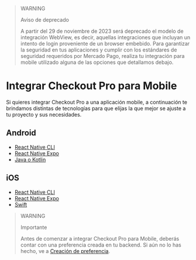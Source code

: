 > WARNING
>
> Aviso de deprecado
>
> A partir del 29 de noviembre de 2023 será deprecado el modelo de integración WebView, es decir, aquellas integraciones que incluyan un intento de login proveniente de un browser embebido. Para garantizar la seguridad en tus aplicaciones y cumplir con los estándares de seguridad requeridos por Mercado Pago, realiza tu integración para mobile utilizado alguna de las opciones que detallamos debajo.

# Integrar Checkout Pro para Mobile

Si quieres integrar Checkout Pro a una aplicación mobile, a continuación te brindamos distintas de tecnologías para que elijas la que mejor se ajuste a tu proyecto y sus necesidades.

## Android

* [React Native CLI](/developers/es/docs/checkout-pro/integrate-checkout-pro/mobile/android/reactnative-cli)
* [React Native Expo](/developers/es/docs/checkout-pro/integrate-checkout-pro/mobile/android/reactnative-expo-go)
* [Java o Kotlin](/developers/es/docs/checkout-pro/integrate-checkout-pro/mobile/android/java-kotlin)

## iOS

* [React Native CLI](/developers/es/docs/checkout-pro/integrate-checkout-pro/mobile/ios/reactnative-cli)
* [React Native Expo](/developers/es/docs/checkout-pro/integrate-checkout-pro/mobile/ios/reactnative-expo-go)
* [Swift](/developers/es/docs/checkout-pro/integrate-checkout-pro/mobile/ios/swift)

> WARNING
>
> Importante
>
> Antes de comenzar a integrar Checkout Pro para Mobile, deberás contar con una preferencia creada en tu backend. Si aún no lo has hecho, ve a [Creación de preferencia](/developers/es/docs/checkout-pro/integrate-preferences).
